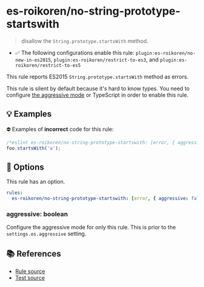 # es-roikoren/no-string-prototype-startswith
> disallow the `String.prototype.startsWith` method.

- ✅ The following configurations enable this rule: `plugin:es-roikoren/no-new-in-es2015`, `plugin:es-roikoren/restrict-to-es3`, and `plugin:es-roikoren/restrict-to-es5`

This rule reports ES2015 `String.prototype.startsWith` method as errors.

This rule is silent by default because it's hard to know types. You need to configure [the aggressive mode](../#the-aggressive-mode) or TypeScript in order to enable this rule.

## 💡 Examples

⛔ Examples of **incorrect** code for this rule:

```js
/*eslint es-roikoren/no-string-prototype-startswith: [error, { aggressive: true }] */
foo.startsWith('a');
```

## 🔧 Options

This rule has an option.

```yml
rules:
  es-roikoren/no-string-prototype-startswith: [error, { aggressive: false }]
```

### aggressive: boolean

Configure the aggressive mode for only this rule.
This is prior to the `settings.es.aggressive` setting.

## 📚 References

- [Rule source](https://github.com/roikoren755/eslint-plugin-es/blob/v2.0.6/src/rules/no-string-prototype-startswith.ts)
- [Test source](https://github.com/roikoren755/eslint-plugin-es/blob/v2.0.6/tests/src/rules/no-string-prototype-startswith.ts)
